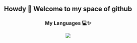 <h2 align="center">Howdy 👋 Welcome to my space of github</h2>
 <h3 align="center">My Languages 💻✨</h3>
<p align="center">
  <a href="https://skillicons.dev">
    <img src="https://skillicons.dev/icons?i=js,html,css,python,cs,mysql,rails,react" />
  </a>
</p>






<!--
**kelsiegarcia/kelsiegarcia** is a ✨ _special_ ✨ repository because its `README.md` (this file) appears on your GitHub profile.

Here are some ideas to get you started:

- 🔭 I’m currently working on ...
- 🌱 I’m currently learning ...
- 👯 I’m looking to collaborate on ...
- 🤔 I’m looking for help with ...
- 💬 Ask me about ...
- 📫 How to reach me: ...
- 😄 Pronouns: ...
- ⚡ Fun fact: ...
-->
